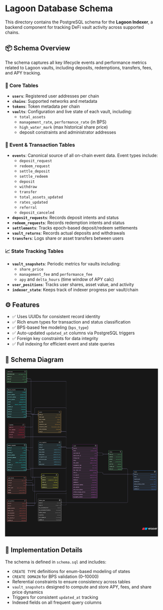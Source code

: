 # Lagoon Database Schema

This directory contains the PostgreSQL schema for the **Lagoon Indexer**, a backend component for tracking DeFi vault activity across supported chains.

## 📦 Schema Overview

The schema captures all key lifecycle events and performance metrics related to Lagoon vaults, including deposits, redemptions, transfers, fees, and APY tracking.

### 🧩 Core Tables

- **`users`**: Registered user addresses per chain
- **`chains`**: Supported networks and metadata
- **`tokens`**: Token metadata per chain
- **`vaults`**: Configuration and live state of each vault, including:
  - `total_assets`
  - `management_rate`, `performance_rate` (in BPS)
  - `high_water_mark` (max historical share price)
  - deposit constraints and administrator addresses

### 🔁 Event & Transaction Tables

- **`events`**: Canonical source of all on-chain event data. Event types include:
  - `deposit_request`
  - `redeem_request`
  - `settle_deposit`
  - `settle_redeem`
  - `deposit`
  - `withdraw`
  - `transfer`
  - `total_assets_updated`
  - `rates_updated`
  - `referral`
  - `deposit_canceled`
- **`deposit_requests`**: Records deposit intents and status
- **`redeem_requests`**: Records redemption intents and status
- **`settlements`**: Tracks epoch-based deposit/redeem settlements
- **`vault_returns`**: Records actual deposits and withdrawals
- **`transfers`**: Logs share or asset transfers between users

### 📈 State Tracking Tables

- **`vault_snapshots`**: Periodic metrics for vaults including:
  - `share_price`
  - `management_fee` and `performance_fee`
  - `apy` and `delta_hours` (time window of APY calc)
- **`user_positions`**: Tracks user shares, asset value, and activity
- **`indexer_state`**: Keeps track of indexer progress per vault/chain

## ⚙️ Features

- ✅ Uses UUIDs for consistent record identity
- ✅ Rich enum types for transaction and status classification
- ✅ BPS-based fee modeling (`bps_type`)
- ✅ Auto-updated `updated_at` columns via PostgreSQL triggers
- ✅ Foreign key constraints for data integrity
- ✅ Full indexing for efficient event and state queries

## 📐 Schema Diagram

![Lagoon Database Schema](Lagoon%20DB%20Schema.png)

## 📄 Implementation Details

The schema is defined in `schema.sql` and includes:

- `CREATE TYPE` definitions for enum-based modeling of states
- `CREATE DOMAIN` for BPS validation (0–10000)
- Referential constraints to ensure consistency across tables
- `vault_snapshots` designed to compute and store APY, fees, and share price dynamics
- Triggers for consistent `updated_at` tracking
- Indexed fields on all frequent query columns
